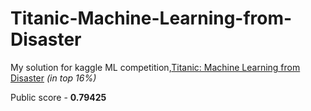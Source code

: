 # Titanic-Machine-Learning-from-Disaster
My solution for kaggle ML competition,[Titanic: Machine Learning from Disaster](https://www.kaggle.com/c/titanic) *(in top 16%)*

Public score - **0.79425**
